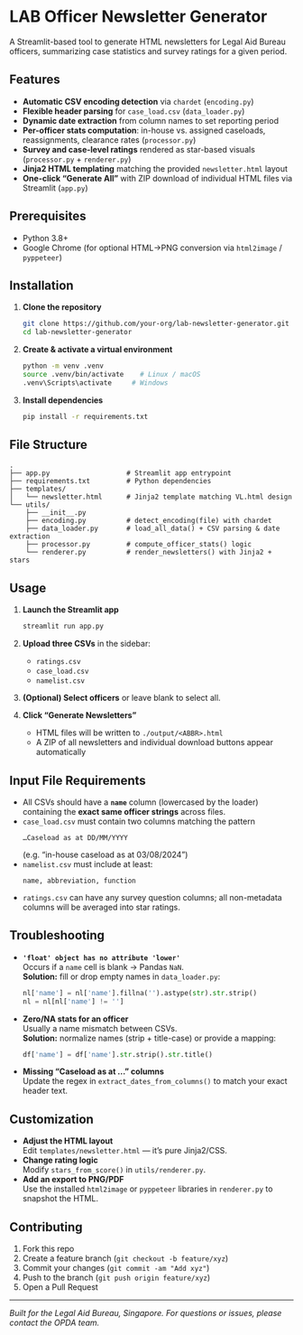 # LAB Officer Newsletter Generator

A Streamlit-based tool to generate HTML newsletters for Legal Aid Bureau officers, summarizing case statistics and survey ratings for a given period.

## Features

- **Automatic CSV encoding detection** via `chardet` (`encoding.py`)
- **Flexible header parsing** for `case_load.csv` (`data_loader.py`)
- **Dynamic date extraction** from column names to set reporting period
- **Per-officer stats computation**: in-house vs. assigned caseloads, reassignments, clearance rates (`processor.py`)
- **Survey and case-level ratings** rendered as star-based visuals (`processor.py` + `renderer.py`)
- **Jinja2 HTML templating** matching the provided `newsletter.html` layout
- **One-click “Generate All”** with ZIP download of individual HTML files via Streamlit (`app.py`)

## Prerequisites

- Python 3.8+
- Google Chrome (for optional HTML→PNG conversion via `html2image` / `pyppeteer`)

## Installation

1. **Clone the repository**
   ```bash
   git clone https://github.com/your-org/lab-newsletter-generator.git
   cd lab-newsletter-generator
   ```

2. **Create & activate a virtual environment**
   ```bash
   python -m venv .venv
   source .venv/bin/activate    # Linux / macOS
   .venv\Scripts\activate     # Windows
   ```

3. **Install dependencies**
   ```bash
   pip install -r requirements.txt
   ```

## File Structure

```
.
├── app.py                   # Streamlit app entrypoint
├── requirements.txt         # Python dependencies
├── templates/
│   └── newsletter.html      # Jinja2 template matching VL.html design
└── utils/
    ├── __init__.py
    ├── encoding.py          # detect_encoding(file) with chardet
    ├── data_loader.py       # load_all_data() + CSV parsing & date extraction
    ├── processor.py         # compute_officer_stats() logic
    └── renderer.py          # render_newsletters() with Jinja2 + stars
```

## Usage

1. **Launch the Streamlit app**
   ```bash
   streamlit run app.py
   ```

2. **Upload three CSVs** in the sidebar:
   - `ratings.csv`
   - `case_load.csv`
   - `namelist.csv`

3. **(Optional) Select officers** or leave blank to select all.

4. **Click “Generate Newsletters”**
   - HTML files will be written to `./output/<ABBR>.html`
   - A ZIP of all newsletters and individual download buttons appear automatically

## Input File Requirements

- All CSVs should have a **`name`** column (lowercased by the loader) containing the **exact same officer strings** across files.
- `case_load.csv` must contain two columns matching the pattern  
  ```
  …Caseload as at DD/MM/YYYY
  ```
  (e.g. “in-house caseload as at 03/08/2024”)
- `namelist.csv` must include at least:  
  ```
  name, abbreviation, function
  ```
- `ratings.csv` can have any survey question columns; all non-metadata columns will be averaged into star ratings.

## Troubleshooting

- **`'float' object has no attribute 'lower'`**  
  Occurs if a `name` cell is blank → Pandas `NaN`.  
  **Solution:** fill or drop empty names in `data_loader.py`:
  ```python
  nl['name'] = nl['name'].fillna('').astype(str).str.strip()
  nl = nl[nl['name'] != '']
  ```
- **Zero/NA stats for an officer**  
  Usually a name mismatch between CSVs.  
  **Solution:** normalize names (strip + title-case) or provide a mapping:
  ```python
  df['name'] = df['name'].str.strip().str.title()
  ```
- **Missing “Caseload as at …” columns**  
  Update the regex in `extract_dates_from_columns()` to match your exact header text.

## Customization

- **Adjust the HTML layout**  
  Edit `templates/newsletter.html` — it’s pure Jinja2/CSS.
- **Change rating logic**  
  Modify `stars_from_score()` in `utils/renderer.py`.
- **Add an export to PNG/PDF**  
  Use the installed `html2image` or `pyppeteer` libraries in `renderer.py` to snapshot the HTML.

## Contributing

1. Fork this repo  
2. Create a feature branch (`git checkout -b feature/xyz`)  
3. Commit your changes (`git commit -am "Add xyz"`)  
4. Push to the branch (`git push origin feature/xyz`)  
5. Open a Pull Request

---

*Built for the Legal Aid Bureau, Singapore. For questions or issues, please contact the OPDA team.*
